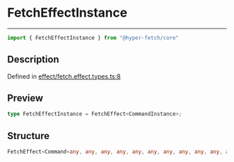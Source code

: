

# FetchEffectInstance

<div class="api-docs__separator" data-reactroot="">

---

</div><div class="api-docs__import" data-reactroot="">

```ts
import { FetchEffectInstance } from "@hyper-fetch/core"
```

</div><div class="api-docs__section">

## Description

</div><div class="api-docs__description"><span class="api-docs__do-not-parse">



</span></div><p class="api-docs__definition">

Defined in [effect/fetch.effect.types.ts:8](https://github.com/BetterTyped/hyper-fetch/blob/2ce105c7/packages/core/src/effect/fetch.effect.types.ts#L8)

</p><div class="api-docs__section">

## Preview

</div><div class="api-docs__preview type single">

```ts
type FetchEffectInstance = FetchEffect<CommandInstance>;
```

</div><div class="api-docs__section">

## Structure

</div><div class="api-docs__returns">

```ts
FetchEffect<Command<any, any, any, any, any, any, any, any, any, any, any>>
```

</div>